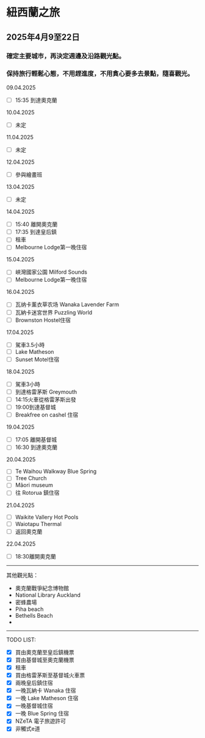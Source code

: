 # 紐西蘭之旅

## 2025年4月9至22日
 
### 確定主要城巿，再決定週邊及沿路觀光點。

### 保持旅行輕鬆心態，不用趕進度，不用貪心要多去景點，隨喜觀光。

09.04.2025
- [ ] 15:35 到達奧克蘭

10.04.2025
- [ ] 未定

11.04.2025
- [ ] 未定

12.04.2025
- [ ] 參與繪畫班

13.04.2025
- [ ] 未定

14.04.2025
- [ ] 15:40 離開奧克蘭
- [ ] 17:35 到達皇后鎮
- [ ] 租車
- [ ] Melbourne Lodge第一晚住宿

15.04.2025
- [ ] 峽灣國家公園 Milford Sounds
- [ ] Melbourne Lodge第一晚住宿

16.04.2025
- [ ] 瓦纳卡薰衣草农场 Wanaka Lavender Farm
- [ ] 瓦納卡迷宮世界 Puzzling World
- [ ] Brownston Hostel住宿

17.04.2025
- [ ] 駕車3.5小時
- [ ] Lake Matheson
- [ ] Sunset Motel住宿

18.04.2025
- [ ] 駕車3小時
- [ ] 到達格雷茅斯 Greymouth
- [ ] 14:15火車從格雷茅斯出發
- [ ] 19:00到達基督城
- [ ] Breakfree on cashel 住宿

19.04.2025
- [ ] 17:05 離開基督城
- [ ] 16:30 到達奧克蘭

20.04.2025
- [ ] Te Waihou Walkway Blue Spring
- [ ] Tree Church
- [ ] Mãori museum
- [ ] 往 Rotorua 鎮住宿

21.04.2025
- [ ] Waikite Vallery Hot Pools
- [ ] Waiotapu Thermal
- [ ] 返回奧克蘭

22.04.2025
- [ ] 18:30離開奧克蘭
----
其他觀光點：
- 奧克蘭戰爭紀念博物館 
- National Library Auckland
- 密蜂農場
- Piha beach
- Bethells Beach
- 
----
TODO LIST:
- [x] 買由奧克蘭至皇后鎮機票
- [x] 買由基督城至奧克蘭機票
- [x] 租車
- [x] 買由格雷茅斯至基督城火車票
- [x] 兩晚皇后鎮住宿
- [x] 一晚瓦納卡 Wanaka 住宿
- [x] 一晚 Lake Matheson 住宿
- [x] 一晚基督城住宿
- [x] 一晚 Blue Spring 住宿
- [x] NZeTA 電子旅遊許可
- [x] 非觸式e道
